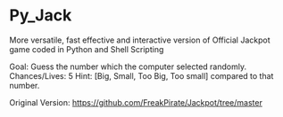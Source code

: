 # Py_Jack
More versatile, fast effective and interactive version of Official Jackpot game coded in Python and Shell Scripting

Goal: Guess the number which the computer selected randomly.
Chances/Lives: 5
Hint: [Big, Small, Too Big, Too small] compared to that number.

Original Version: https://github.com/FreakPirate/Jackpot/tree/master
